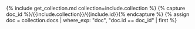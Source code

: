 <!--
Parameters:
- include.collection
- include.id
Return:
- doc
-->
{% include get_collection.md collection=include.collection %}
{% capture doc_id %}/{{include.collection}}/{{include.id}}{% endcapture %}
{% assign doc = collection.docs | where_exp: "doc", "doc.id == doc_id" | first %}
